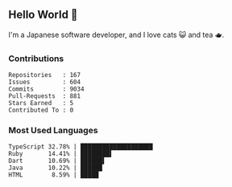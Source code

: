 ## Hello World 👋

I'm a Japanese software developer, and I love cats 😺 and tea 🫖.

### Contributions

    Repositories   : 167
    Issues         : 604
    Commits        : 9034
    Pull-Requests  : 881
    Stars Earned   : 5
    Contributed To : 0

### Most Used Languages

    TypeScript 32.78% | ████████████████████
    Ruby       14.41% | ████████▌
    Dart       10.69% | ██████▌
    Java       10.22% | ██████
    HTML        8.59% | █████
